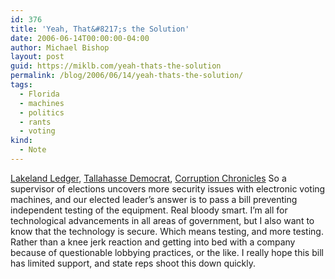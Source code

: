 ```yaml
---
id: 376
title: 'Yeah, That&#8217;s the Solution'
date: 2006-06-14T00:00:00-04:00
author: Michael Bishop
layout: post
guid: https://miklb.com/yeah-thats-the-solution
permalink: /blog/2006/06/14/yeah-thats-the-solution/
tags:
  - Florida
  - machines
  - politics
  - rants
  - voting
kind:
  - Note
---
```

<p><a href="http://www.theledger.com/apps/pbcs.dll/article?AID=/20060611/NEWS/606110371/1004">Lakeland Ledger</a>, <a href="http://www.tallahassee.com/apps/pbcs.dll/article?AID=/20060611/OPINION01/606110303/1006/OPINION">Tallahasse Democrat</a>, <a href="http://www.corruptionchronicles.com/2006/06/florida_election_fiasco_to_con.html">Corruption Chronicles</a>
So a supervisor of elections uncovers more security issues with electronic voting machines, and our elected leader’s answer is to pass a bill preventing independent testing of the equipment.  Real bloody smart.  I’m all for technological advancements in all areas of government, but I also want to know that the technology is secure.  Which means testing, and more testing.  Rather than a knee jerk reaction and getting into bed with a company because of questionable lobbying practices, or the like.  I really hope this bill has limited support, and state reps shoot this down quickly.</p>